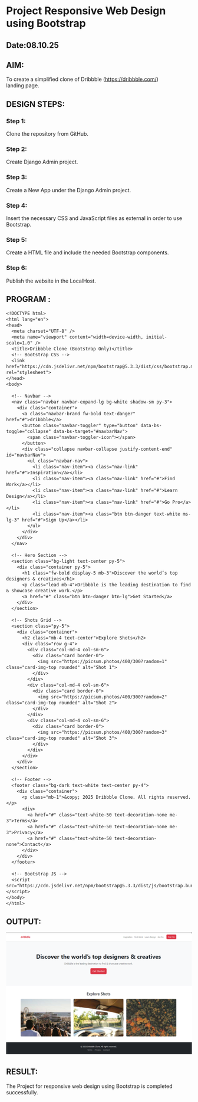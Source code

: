 # Project Responsive Web Design using Bootstrap
## Date:08.10.25

## AIM:
To create a simplified clone of Dribbble (https://dribbble.com/) landing page.


## DESIGN STEPS:

### Step 1:
Clone the repository from GitHub.

### Step 2:
Create Django Admin project.

### Step 3:
Create a New App under the Django Admin project.

### Step 4:
Insert the necessary CSS and JavaScript files as external in order to use Bootstrap.

### Step 5:
Create a HTML file and include the needed Bootstrap components.

### Step 6:
Publish the website in the LocalHost.

## PROGRAM :
~~~
<!DOCTYPE html>
<html lang="en">
<head>
  <meta charset="UTF-8" />
  <meta name="viewport" content="width=device-width, initial-scale=1.0" />
  <title>Dribbble Clone (Bootstrap Only)</title>
  <!-- Bootstrap CSS -->
  <link href="https://cdn.jsdelivr.net/npm/bootstrap@5.3.3/dist/css/bootstrap.min.css" rel="stylesheet">
</head>
<body>

  <!-- Navbar -->
  <nav class="navbar navbar-expand-lg bg-white shadow-sm py-3">
    <div class="container">
      <a class="navbar-brand fw-bold text-danger" href="#">dribbble</a>
      <button class="navbar-toggler" type="button" data-bs-toggle="collapse" data-bs-target="#navbarNav">
        <span class="navbar-toggler-icon"></span>
      </button>
      <div class="collapse navbar-collapse justify-content-end" id="navbarNav">
        <ul class="navbar-nav">
          <li class="nav-item"><a class="nav-link" href="#">Inspiration</a></li>
          <li class="nav-item"><a class="nav-link" href="#">Find Work</a></li>
          <li class="nav-item"><a class="nav-link" href="#">Learn Design</a></li>
          <li class="nav-item"><a class="nav-link" href="#">Go Pro</a></li>
          <li class="nav-item"><a class="btn btn-danger text-white ms-lg-3" href="#">Sign Up</a></li>
        </ul>
      </div>
    </div>
  </nav>

  <!-- Hero Section -->
  <section class="bg-light text-center py-5">
    <div class="container py-5">
      <h1 class="fw-bold display-5 mb-3">Discover the world’s top designers & creatives</h1>
      <p class="lead mb-4">Dribbble is the leading destination to find & showcase creative work.</p>
      <a href="#" class="btn btn-danger btn-lg">Get Started</a>
    </div>
  </section>

  <!-- Shots Grid -->
  <section class="py-5">
    <div class="container">
      <h2 class="mb-4 text-center">Explore Shots</h2>
      <div class="row g-4">
        <div class="col-md-4 col-sm-6">
          <div class="card border-0">
            <img src="https://picsum.photos/400/300?random=1" class="card-img-top rounded" alt="Shot 1">
          </div>
        </div>
        <div class="col-md-4 col-sm-6">
          <div class="card border-0">
            <img src="https://picsum.photos/400/300?random=2" class="card-img-top rounded" alt="Shot 2">
          </div>
        </div>
        <div class="col-md-4 col-sm-6">
          <div class="card border-0">
            <img src="https://picsum.photos/400/300?random=3" class="card-img-top rounded" alt="Shot 3">
          </div>
        </div>
      </div>
    </div>
  </section>

  <!-- Footer -->
  <footer class="bg-dark text-white text-center py-4">
    <div class="container">
      <p class="mb-1">&copy; 2025 Dribbble Clone. All rights reserved.</p>
      <div>
        <a href="#" class="text-white-50 text-decoration-none me-3">Terms</a>
        <a href="#" class="text-white-50 text-decoration-none me-3">Privacy</a>
        <a href="#" class="text-white-50 text-decoration-none">Contact</a>
      </div>
    </div>
  </footer>

  <!-- Bootstrap JS -->
  <script src="https://cdn.jsdelivr.net/npm/bootstrap@5.3.3/dist/js/bootstrap.bundle.min.js"></script>
</body>
</html>

~~~

## OUTPUT:
![alt text](<Screenshot 2025-10-08 152846.png>)


## RESULT:
The Project for responsive web design using Bootstrap is completed successfully.
